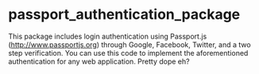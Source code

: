 # passport_authentication_package
This package includes login authentication using Passport.js (http://www.passportjs.org) through Google, Facebook, Twitter, and a two step verification. You can use this code to implement the aforementioned authentication for any web application. Pretty dope eh?
